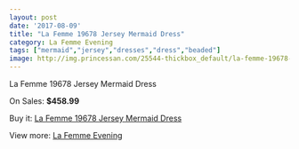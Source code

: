 ```yaml
---
layout: post
date: '2017-08-09'
title: "La Femme 19678 Jersey Mermaid Dress"
category: La Femme Evening
tags: ["mermaid","jersey","dresses","dress","beaded"]
image: http://img.princessan.com/25544-thickbox_default/la-femme-19678-jersey-mermaid-dress.jpg
---
```

La Femme 19678 Jersey Mermaid Dress

On Sales: **$458.99**
<a href="https://www.princessan.com/en/la-femme-evening/11608-la-femme-19678-jersey-mermaid-dress.html"><amp-img layout="responsive" width="600" height="600" src="//img.princessan.com/25544-thickbox_default/la-femme-19678-jersey-mermaid-dress.jpg" alt="La Femme 19678 Jersey Mermaid Dress 0" /></a>

Buy it: [La Femme 19678 Jersey Mermaid Dress](https://www.princessan.com/en/la-femme-evening/11608-la-femme-19678-jersey-mermaid-dress.html "La Femme 19678 Jersey Mermaid Dress")

View more: [La Femme Evening](https://www.princessan.com/en/29-la-femme-evening "La Femme Evening")